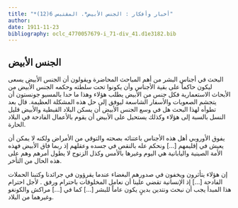 ```yaml
---
title: "*أخبار وأفكار : الجنس الأبيض*. المقتبس 6(12)"
author: 
date: 1911-11-23
bibliography: oclc_4770057679-i_71-div_41.d1e3182.bib
---
```




##  الجنس الأبيض 


 البحث في أجناس البشر من أهم المباحث المحاضرة ويقولون أن الجنس الأبيض يسعى ليكون حاكماً على بقية الأجناس وأن يكونوا تحت سلطته وحكمه الجنس الأبيض من الأبحاث الاستعمارية فكل جنس من الأبيض يطلب هؤلاء وهذا ما حدا بالمسيو جونستون أن يتجشم الصعوبات والأسفار الشاسعة ليوفق إلى حل هذه المشكلة العظيمة. قال بعد تطوأه لهذا البحث هل في وسع الجنس الأبيض أن يسكن البلاد القبطية والأبيض قليل النسل بالسبة إلى هؤلاء وكذلك يستحيل على الأبيض أن يقوم بالأعمال الفادحة في البلاد الحارة. 

 يفوق الأوروبي أهل هذه الأجناس باعتنائه بصحته والتوقي من الأمراض ولكنه لا يمكن   أن يعيش في إقليمهم  [...]  ونحكم عله بالنقص في جسده وعقلهم إذ ربما فاق الأبيض فهذه الأمة الصينية واليابانية هي اليوم وغيرها بالأمس وكذل الزنوج لا يطول أمرهم وهم على هذه الحال من التأخر. 
 
 إن هؤلاء يتأثرون ويخفون في صدورهم البغضاء عندما يقرؤون في جرائدنا وكتبنا   الحملات الفادحة  [...]  إذ الإنسانية تقضي علينا أن نعامل المخلوقات باحترام   ورفق . لأجل احترام هذا المبدأ يجب أن نبحث ونتدين بدينٍ يكون عاماً للبشر  [...]  كما في  [...]  مراكش والكونغو وغيرهما من البلاد. 

